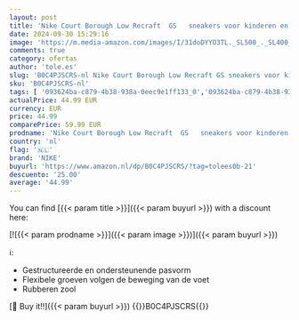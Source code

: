 ```yaml
---
layout: post
title: 'Nike Court Borough Low Recraft  GS   sneakers voor kinderen en jongeren  University Red Black White  38 EU'
date: 2024-09-30 15:29:16
image: 'https://m.media-amazon.com/images/I/31doDYYO3TL._SL500_._SL400_.jpg'
comments: true
category: ofertas
author: 'tole.es'
slug: 'B0C4PJSCRS-nl Nike Court Borough Low Recraft GS sneakers voor kinderen...'
sku: 'B0C4PJSCRS-nl'
tags: [ '093624ba-c879-4b38-938a-0eec9e1ff133_0','093624ba-c879-4b38-938a-0eec9e1ff133_3601','Arborist Merchandising Root','Jongensmode','Jongensschoenen','Kleding, schoenen & sieraden','Kleding, schoenen en sieraden','New Arrivals','Self Service','Sneakers jongens','Special Features Stores','nike','🇳🇱', ]
actualPrice: 44.99 EUR
currency: EUR
price: 44.99
comparePrice: 59.99 EUR
prodname: 'Nike Court Borough Low Recraft  GS   sneakers voor kinderen en jongeren  University Red Black White  38 EU'
country: 'nl'
flag: '🇳🇱'
brand: 'NIKE'
buyurl: 'https://www.amazon.nl/dp/B0C4PJSCRS/?tag=tolees0b-21'
descuento: '25.00'
average: '44.99'
---
```


You can find [{{< param title >}}]({{< param buyurl >}}) with a discount here:

[![{{< param prodname >}}]({{< param image >}})]({{< param buyurl >}})

ℹ️:

- Gestructureerde en ondersteunende pasvorm
- Flexibele groeven volgen de beweging van de voet
- Rubberen zool

[🛒 Buy it!!]({{< param buyurl >}})
{{<world>}}B0C4PJSCRS{{</world>}}

